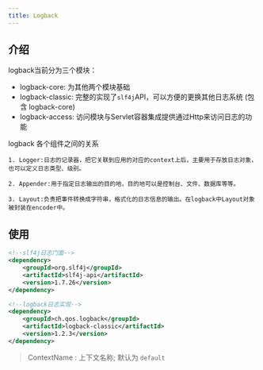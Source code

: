 ```yaml
---
title: Logback
---
```


## 介绍

logback当前分为三个模块：

* logback-core: 为其他两个模块基础
* logback-classic: 完整的实现了`slf4j`API，可以方便的更换其他日志系统 (包含 logback-core)
* logback-access: 访问模块与Servlet容器集成提供通过Http来访问日志的功能


logback 各个组件之间的关系

```
1. Logger:日志的记录器，把它关联到应用的对应的context上后，主要用于存放日志对象，也可以定义日志类型、级别。

2. Appender:用于指定日志输出的目的地，目的地可以是控制台、文件、数据库等等。

3. Layout:负责把事件转换成字符串，格式化的日志信息的输出。在logback中Layout对象被封装在encoder中。
```

## 使用

```xml
<!--slf4j日志门面-->
<dependency>
    <groupId>org.slf4j</groupId>
    <artifactId>slf4j-api</artifactId>
    <version>1.7.26</version>
</dependency>

<!--logback日志实现-->
<dependency>
    <groupId>ch.qos.logback</groupId>
    <artifactId>logback-classic</artifactId>
    <version>1.2.3</version>
</dependency>
```

> ContextName : 上下文名称; 默认为 `default`
